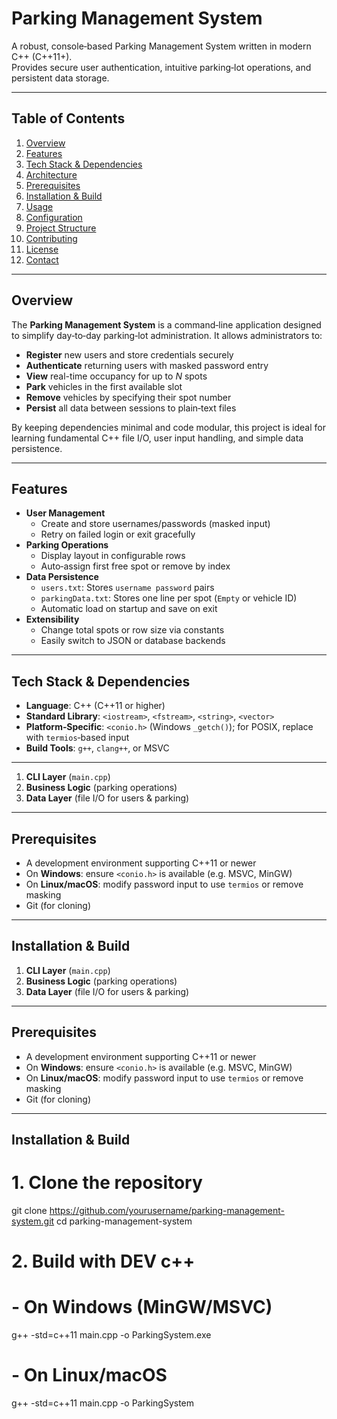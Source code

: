 # Parking Management System

A robust, console‑based Parking Management System written in modern C++ (C++11+).  
Provides secure user authentication, intuitive parking‑lot operations, and persistent data storage.

---

## Table of Contents

1. [Overview](#overview)  
2. [Features](#features)  
3. [Tech Stack & Dependencies](#tech-stack--dependencies)  
4. [Architecture](#architecture)  
5. [Prerequisites](#prerequisites)  
6. [Installation & Build](#installation--build)  
7. [Usage](#usage)  
8. [Configuration](#configuration)  
9. [Project Structure](#project-structure)  
10. [Contributing](#contributing)  
11. [License](#license)  
12. [Contact](#contact)  

---

## Overview

The **Parking Management System** is a command‑line application designed to simplify day‑to‑day parking‑lot administration. It allows administrators to:

- **Register** new users and store credentials securely  
- **Authenticate** returning users with masked password entry  
- **View** real-time occupancy for up to *N* spots  
- **Park** vehicles in the first available slot  
- **Remove** vehicles by specifying their spot number  
- **Persist** all data between sessions to plain‑text files  

By keeping dependencies minimal and code modular, this project is ideal for learning fundamental C++ file I/O, user input handling, and simple data persistence.

---

## Features

- **User Management**  
  - Create and store usernames/passwords (masked input)  
  - Retry on failed login or exit gracefully  
- **Parking Operations**  
  - Display layout in configurable rows  
  - Auto‑assign first free spot or remove by index  
- **Data Persistence**  
  - `users.txt`: Stores `username password` pairs  
  - `parkingData.txt`: Stores one line per spot (`Empty` or vehicle ID)  
  - Automatic load on startup and save on exit  
- **Extensibility**  
  - Change total spots or row size via constants  
  - Easily switch to JSON or database backends  

---

## Tech Stack & Dependencies

- **Language**: C++ (C++11 or higher)  
- **Standard Library**: `<iostream>`, `<fstream>`, `<string>`, `<vector>`  
- **Platform‑Specific**: `<conio.h>` (Windows `_getch()`); for POSIX, replace with `termios`‑based input  
- **Build Tools**: `g++`, `clang++`, or MSVC

---


1. **CLI Layer** (`main.cpp`)  
2. **Business Logic** (parking operations)  
3. **Data Layer** (file I/O for users & parking)

---

## Prerequisites

- A development environment supporting C++11 or newer  
- On **Windows**: ensure `<conio.h>` is available (e.g. MSVC, MinGW)  
- On **Linux/macOS**: modify password input to use `termios` or remove masking  
- Git (for cloning)  

---

## Installation & Build


1. **CLI Layer** (`main.cpp`)  
2. **Business Logic** (parking operations)  
3. **Data Layer** (file I/O for users & parking)

---

## Prerequisites

- A development environment supporting C++11 or newer  
- On **Windows**: ensure `<conio.h>` is available (e.g. MSVC, MinGW)  
- On **Linux/macOS**: modify password input to use `termios` or remove masking  
- Git (for cloning)  

---

## Installation & Build

# 1. Clone the repository
git clone https://github.com/yourusername/parking-management-system.git
cd parking-management-system

# 2. Build with DEV c++

#    - On Windows (MinGW/MSVC)
g++ -std=c++11 main.cpp -o ParkingSystem.exe

#    - On Linux/macOS
g++ -std=c++11 main.cpp -o ParkingSystem
